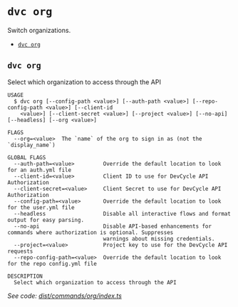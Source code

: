 `dvc org`
=========

Switch organizations.

* [`dvc org`](#dvc-org)

## `dvc org`

Select which organization to access through the API

```
USAGE
  $ dvc org [--config-path <value>] [--auth-path <value>] [--repo-config-path <value>] [--client-id
    <value>] [--client-secret <value>] [--project <value>] [--no-api] [--headless] [--org <value>]

FLAGS
  --org=<value>  The `name` of the org to sign in as (not the `display_name`)

GLOBAL FLAGS
  --auth-path=<value>         Override the default location to look for an auth.yml file
  --client-id=<value>         Client ID to use for DevCycle API Authorization
  --client-secret=<value>     Client Secret to use for DevCycle API Authorization
  --config-path=<value>       Override the default location to look for the user.yml file
  --headless                  Disable all interactive flows and format output for easy parsing.
  --no-api                    Disable API-based enhancements for commands where authorization is optional. Suppresses
                              warnings about missing credentials.
  --project=<value>           Project key to use for the DevCycle API requests
  --repo-config-path=<value>  Override the default location to look for the repo config.yml file

DESCRIPTION
  Select which organization to access through the API
```

_See code: [dist/commands/org/index.ts](https://github.com/DevCycleHQ/cli/blob/v4.6.22/dist/commands/org/index.ts)_
